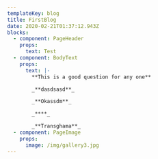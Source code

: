 ```yaml
---
templateKey: blog
title: FirstBlog
date: 2020-02-21T01:37:12.943Z
blocks:
  - component: PageHeader
    props:
      text: Test
  - component: BodyText
    props:
      text: |-
        **This is a good question for any one**

        _**dasdsasd**_

        _**Okassdm**_

        _****_

        _**Transghama**_
  - component: PageImage
    props:
      image: /img/gallery3.jpg
---
```


